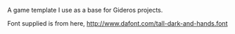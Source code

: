 A game template I use as a base for Gideros projects.

Font supplied is from here,
http://www.dafont.com/tall-dark-and-hands.font